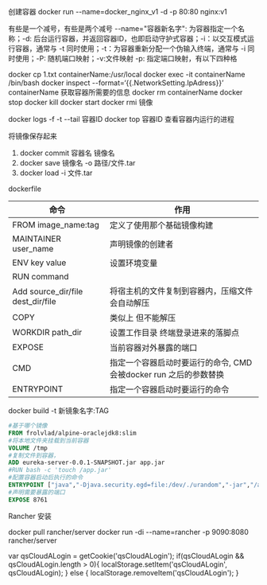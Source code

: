 创建容器
docker run --name=docker_nginx_v1 -d -p 80:80 nginx:v1

有些是一个减号，有些是两个减号 --name="容器新名字": 为容器指定一个名称；-d: 后台运行容器，并返回容器ID，也即启动守护式容器；-i：以交互模式运行容器，通常与 -t 同时使用；-t：为容器重新分配一个伪输入终端，通常与 -i 同时使用；-P: 随机端口映射；-v:文件映射  -p: 指定端口映射，有以下四种格

docker cp 1.txt containerName:/usr/local
docker exec -it containerName /bin/bash
docker inspect --format=‘{{.NetworkSetting.IpAdress}}’ containerName  获取容器所需要的信息
docker rm containerName
docker stop 
docker kill
docker start
docker rmi 镜像

docker logs -f -t --tail 容器ID
docker top 容器ID  查看容器内运行的进程

将镜像保存起来
1. docker commit 容器名 镜像名
2. docker save 镜像名 -o 路径/文件.tar
3. docker load -i 文件.tar

dockerfile

| **命令**                          | **作用**                                                     |
| --------------------------------- | ------------------------------------------------------------ |
| FROM image_name:tag               | 定义了使用那个基础镜像构建                                   |
| MAINTAINER user_name              | 声明镜像的创建者                                             |
| ENV  key value                    | 设置环境变量                                                 |
| RUN command                       |                                                              |
| Add source_dir/file dest_dir/file | 将宿主机的文件复制到容器内，压缩文件会自动解压               |
| COPY                              | 类似上  但不能解压                                           |
| WORKDIR path_dir                  | 设置工作目录 终端登录进来的落脚点                            |
| EXPOSE                            | 当前容器对外暴露的端口                                       |
| CMD                               | 指定一个容器启动时要运行的命令, CMD 会被docker run 之后的参数替换 |
| ENTRYPOINT                        | 指定一个容器启动时要运行的命令                               |

docker build -t 新镜象名字:TAG

```dockerfile
#基于哪个镜像
FROM frolvlad/alpine-oraclejdk8:slim
#将本地文件夹挂载到当前容器
VOLUME /tmp
#复制文件到容器，
ADD eureka-server-0.0.1-SNAPSHOT.jar app.jar
#RUN bash -c 'touch /app.jar'
#配置容器启动后执行的命令
ENTRYPOINT ["java","-Djava.security.egd=file:/dev/./urandom","-jar","/app.jar"]
#声明需要暴露的端口
EXPOSE 8761
```



Rancher 安装

docker pull rancher/server
docker run -di --name=rancher -p 9090:8080 rancher/server



var qsCloudALogin = getCookie('qsCloudALogin');
if(qsCloudALogin && qsCloudALogin.length > 0){
	localStorage.setItem('qsCloudALogin', qsCloudALogin);
} else {
	localStorage.removeItem('qsCloudALogin');
}